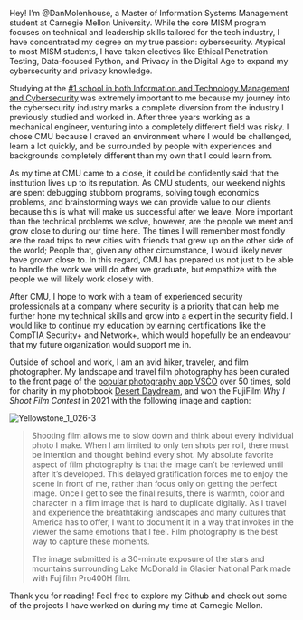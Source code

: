 Hey! I’m @DanMolenhouse, a Master of Information Systems Management student at Carnegie Mellon University. While the core MISM program focuses on technical and leadership skills tailored for the tech industry, I have concentrated my degree on my true passion: cybersecurity. Atypical to most MISM students, I have taken electives like Ethical Penetration Testing, Data-focused Python, and Privacy in the Digital Age to expand my cybersecurity and privacy knowledge.

Studying at the [#1 school in both Information and Technology Management and Cybersecurity](https://www.heinz.cmu.edu/about/rankings) was extremely important to me because my journey into the cybersecurity industry marks a complete diversion from the industry I previously studied and worked in. After three years working as a mechanical engineer, venturing into a completely different field was risky. I chose CMU because I craved an environment where I would be challenged, learn a lot quickly, and be surrounded by people with experiences and backgrounds completely different than my own that I could learn from.

As my time at CMU came to a close, it could be confidently said that the institution lives up to its reputation. As CMU students, our weekend nights are spent debugging stubborn programs, solving tough economics problems, and brainstorming ways we can provide value to our clients because this is what will make us successful after we leave. More important than the technical problems we solve, however, are the people we meet and grow close to during our time here. The times I will remember most fondly are the road trips to new cities with friends that grew up on the other side of the world; People that, given any other circumstance, I would likely never have grown close to. In this regard, CMU has prepared us not just to be able to handle the work we will do after we graduate, but empathize with the people we will likely work closely with.

After CMU, I hope to work with a team of experienced security professionals at a company where security is a priority that can help me further hone my technical skills and grow into a expert in the security field. I would like to continue my education by earning certifications like the CompTIA Security+ and Network+, which would hopefully be an endeavour that my future organization would support me in.

Outside of school and work, I am an avid hiker, traveler, and film photographer. My landscape and travel film photography has been curated to the front page of the [popular photography app VSCO](https://vsco.co/danmolenhouse/gallery) over 50 times, sold for charity in my photobook [Desert Daydream](https://www.magcloud.com/browse/issue/1772854), and won the FujiFilm *Why I Shoot Film Contest* in 2021 with the following image and caption:

![Yellowstone_1_026-3](https://user-images.githubusercontent.com/114946651/199166270-925fd1a8-6ec8-4c33-8220-da537800f3ed.jpg)


>Shooting film allows me to slow down and think about every individual photo I make. When I am limited to only ten shots per roll, there must be intention and thought behind every shot.
>My absolute favorite aspect of film photography is that the image can’t be reviewed until after it’s developed. This delayed gratification forces me to enjoy the scene in front of me, rather than focus only on getting the perfect image. Once I get to see the final results, there is warmth, color and character in a film image that is hard to duplicate digitally. As I travel and experience the breathtaking landscapes and many cultures that America has to offer, I want to document it in a way that invokes in the viewer the same emotions that I feel. Film photography is the best way to capture these moments.
>
>The image submitted is a 30-minute exposure of the stars and mountains surrounding Lake McDonald in Glacier National Park made with Fujifilm Pro400H film.

Thank you for reading! Feel free to explore my Github and check out some of the projects I have worked on during my time at Carnegie Mellon.

<!---
DanMolenhouse/DanMolenhouse is a ✨ special ✨ repository because its `README.md` (this file) appears on your GitHub profile.
You can click the Preview link to take a look at your changes.
--->
